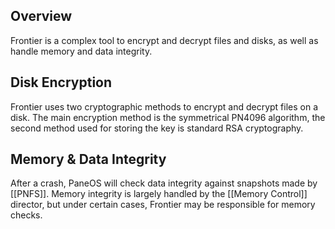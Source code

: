 ## Overview
Frontier is a complex tool to encrypt and decrypt files and disks, as well as handle memory and data integrity.

## Disk Encryption
Frontier uses two cryptographic methods to encrypt and decrypt files on a disk. The main encryption method is the symmetrical PN4096 algorithm, the second method used for storing the key is standard RSA cryptography.

## Memory & Data Integrity
After a crash, PaneOS will check data integrity against snapshots made by [[PNFS]]. Memory integrity is largely handled by the [[Memory Control]] director, but under certain cases, Frontier may be responsible for memory checks.